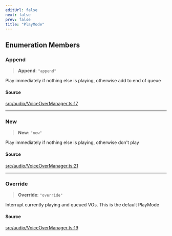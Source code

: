 ```yaml
---
editUrl: false
next: false
prev: false
title: "PlayMode"
---
```


## Enumeration Members

### Append

> **Append**: `"append"`

Play immediately if nothing else is playing, otherwise add to end of queue

#### Source

[src/audio/VoiceOverManager.ts:17](https://github.com/relishinc/dill-pixel/blob/543438455c9a47928084300159416186c2aa1095/src/audio/VoiceOverManager.ts#L17)

***

### New

> **New**: `"new"`

Play immediately if nothing else is playing, otherwise don't play

#### Source

[src/audio/VoiceOverManager.ts:21](https://github.com/relishinc/dill-pixel/blob/543438455c9a47928084300159416186c2aa1095/src/audio/VoiceOverManager.ts#L21)

***

### Override

> **Override**: `"override"`

Interrupt currently playing and queued VOs. This is the default PlayMode

#### Source

[src/audio/VoiceOverManager.ts:19](https://github.com/relishinc/dill-pixel/blob/543438455c9a47928084300159416186c2aa1095/src/audio/VoiceOverManager.ts#L19)
